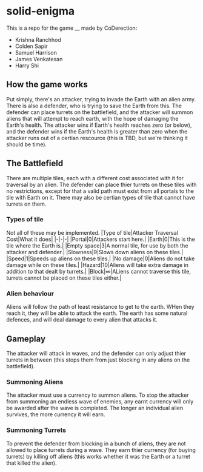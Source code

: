 # solid-enigma
This is a repo for the game __ made by CoDerection:
* Krishna Ranchhod
* Colden Sapir
* Samuel Harrison
* James Venkatesan
* Harry Shi
## How the game works
Put simply, there's an attacker, trying to invade the Earth with an alien army. There is also a defender, who is trying to save the Earth from this. The defender can place turrets on the battlefield, and the attacker will summon aliens that will attempt to reach earth, with the hope of damaging the Earth's health. The attacker wins if Earth's health reaches zero (or below), and the defender wins if the Earth's health is greater than zero when the attacker runs out of a certian rescource (this is TBD, but we're thinking it should be time).
## The Battlefield
There are multiple tiles, each with a different cost associated with it for traversal by an alien. The defender can place thier turrets on these tiles with no restrictions, except for that a valid path must exist from all portals to the tile with Earth on it. There may also be certian types of tile that cannot have turrets on them.
### Types of tile
Not all of these may be implemented.
|Type of tile|Attacker Traversal Cost|What it does|
|-|-|-|
|Portal|0|Attackers start here.|
|Earth|0|This is the tile where the Earth is.|
|Empty space|3|A normal tile, for use by both the attacker and defender.|
|Slowness|9|Slows down aliens on these tiles.|
|Speed|1|Speeds up aliens on these tiles.|
|No damage|0|Aliens do not take damage while on these tiles.|
|Hazard|10|Aliens will take extra damage in addition to that dealt by turrets.|
|Block|$\infty$|ALiens cannot traverse this tile, turrets cannot be placed on these tiles either.|
### Alien behaviour
Aliens will follow the path of least resistance to get to the earth. WHen they reach it, they will be able to attack the earth. The earth has some natural defences, and will deal damage to every alien that attacks it.
## Gameplay
The attacker will attack in waves, and the defender can only adjust thier turrets in between (this stops them from just blocking in any aliens on the battlefield).
### Summoning Aliens
The attacker must use a currency to summon aliens. To stop the attacker from summoning an endless wave of enemies, any earnt currency will only be awarded after the wave is completed. The longer an individual alien survives, the more currency it will earn.
### Summoning Turrets
To prevent the defender from blocking in a bunch of aliens, they are not allowed to place turrets during a wave. They earn thier currency (for buying turrets) by killing off aliens (this works whether it was the Earth or a turret that killed the alien).
